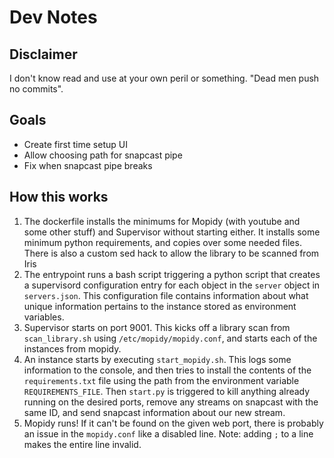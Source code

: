 # Dev Notes

## Disclaimer

I don't know read and use at your own peril or something. "Dead men push no commits".

## Goals

- Create first time setup UI
- Allow choosing path for snapcast pipe
- Fix when snapcast pipe breaks


## How this works

1. The dockerfile installs the minimums for Mopidy (with youtube and some other stuff) and Supervisor without starting either. It installs some minimum python requirements, and copies over some needed files. There is also a custom sed hack to allow the library to be scanned from Iris
2. The entrypoint runs a bash script triggering a python script that creates a supervisord configuration entry for each object in the `server` object in `servers.json`. This configuration file contains information about what unique information pertains to the instance stored as environment variables.
3. Supervisor starts on port 9001. This kicks off a library scan from `scan_library.sh` using `/etc/mopidy/mopidy.conf`, and starts each of the instances from mopidy.
4. An instance starts by executing `start_mopidy.sh`. This logs some information to the console, and then tries to install the contents of the `requirements.txt` file using the path from the environment variable `REQUIREMENTS_FILE`. Then `start.py` is triggered to kill anything already running on the desired ports, remove any streams on snapcast with the same ID, and send snapcast information about our new stream.
5. Mopidy runs! If it can't be found on the given web port, there is probably an issue in the `mopidy.conf` like a disabled line. Note: adding `;` to a line makes the entire line invalid.
